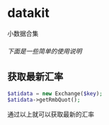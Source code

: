 # datakit
小数据合集

###### 下面是一些简单的使用说明

## 获取最新汇率

```php
$atidata = new Exchange($key);
$atidata->getRmbQuot();
```

通过以上就可以获取最新的汇率

